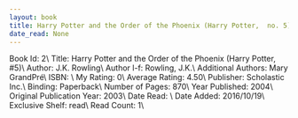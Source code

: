 ```yaml
---
layout: book
title: Harry Potter and the Order of the Phoenix (Harry Potter,  no. 5)
date_read: None
---
```


Book Id: 2\ 
Title: Harry Potter and the Order of the Phoenix (Harry Potter, #5)\ 
Author: J.K. Rowling\ 
Author l-f: Rowling, J.K.\ 
Additional Authors: Mary GrandPré\ 
ISBN: \ 
My Rating: 0\ 
Average Rating: 4.50\ 
Publisher: Scholastic Inc.\ 
Binding: Paperback\ 
Number of Pages: 870\ 
Year Published: 2004\ 
Original Publication Year: 2003\ 
Date Read: \ 
Date Added: 2016/10/19\ 
Exclusive Shelf: read\ 
Read Count: 1\ 

